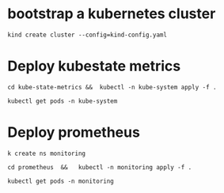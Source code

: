 # bootstrap a kubernetes cluster 

```
kind create cluster --config=kind-config.yaml
```

# Deploy kubestate metrics 

```
cd kube-state-metrics &&  kubectl -n kube-system apply -f .
```
```
kubectl get pods -n kube-system
```

# Deploy prometheus 

```
k create ns monitoring
```

```
cd prometheus  &&   kubectl -n monitoring apply -f .
```

```
kubectl get pods -n monitoring
```